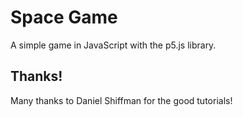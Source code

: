 # Space Game

A simple game in JavaScript with the p5.js library.

## Thanks!

Many thanks to Daniel Shiffman for the good tutorials!

